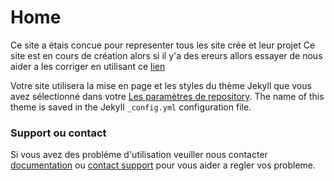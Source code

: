 # Home
Ce site a étais concue pour representer tous les site crée et leur projet
Ce site est en cours de création alors si il y'a des ereurs allors essayer de nous aider a les corriger en utilisant ce [lien](https://github.com/karamiad/home-fr/edit/main/README.md)


Votre site utilisera la mise en page et les styles du thème Jekyll que vous avez sélectionné dans votre [Les paramètres de repository](https://github.com/karamiad/karamiad.github.io/settings/pages). The name of this theme is saved in the Jekyll `_config.yml` configuration file.

### Support ou contact
Si vous avez des probléme d'utilisation veuiller nous contacter [documentation](https://docs.github.com/categories/github-pages-basics/) ou [contact support](https://support.github.com/contact) pour vous aider a regler vos probleme.
